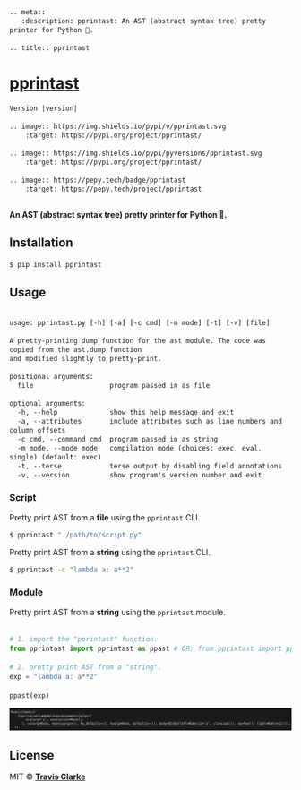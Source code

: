```eval_rst
.. meta::
   :description: pprintast: An AST (abstract syntax tree) pretty printer for Python 🐍.

.. title:: pprintast
```

# [pprintast](https://pypi.org/project/pprintast/)

```eval_rst
Version |version|

.. image:: https://img.shields.io/pypi/v/pprintast.svg
    :target: https://pypi.org/project/pprintast/
    
.. image:: https://img.shields.io/pypi/pyversions/pprintast.svg
    :target: https://pypi.org/project/pprintast/

.. image:: https://pepy.tech/badge/pprintast
    :target: https://pepy.tech/project/pprintast
    
```

**An AST (abstract syntax tree) pretty printer for Python 🐍.**

## Installation

```bash
$ pip install pprintast
```

## Usage

```text

usage: pprintast.py [-h] [-a] [-c cmd] [-m mode] [-t] [-v] [file]

A pretty-printing dump function for the ast module. The code was copied from the ast.dump function
and modified slightly to pretty-print.

positional arguments:
  file                   program passed in as file

optional arguments:
  -h, --help             show this help message and exit
  -a, --attributes       include attributes such as line numbers and column offsets
  -c cmd, --command cmd  program passed in as string
  -m mode, --mode mode   compilation mode (choices: exec, eval, single) (default: exec)
  -t, --terse            terse output by disabling field annotations
  -v, --version          show program's version number and exit

```

### Script

Pretty print AST from a **file** using the `pprintast` CLI.

```bash
$ pprintast "./path/to/script.py"
```

Pretty print AST from a **string** using the `pprintast` CLI.

```bash
$ pprintast -c "lambda a: a**2"
```

### Module

Pretty print AST from a **string** using the `pprintast` module.

```python

# 1. import the "pprintast" function.
from pprintast import pprintast as ppast # OR: from pprintast import ppast

# 2. pretty print AST from a "string".
exp = "lambda a: a**2"

ppast(exp)

```

![stdout](https://raw.githubusercontent.com/clarketm/pprintast/master/pprintast.png)

## License

MIT © [**Travis Clarke**](https://blog.travismclarke.com/)

